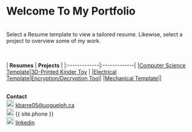 # Welcome To My Portfolio
<br>
Select a Resume template to view a tailored resume. Likewise, select a project to overview some of my work.

<br> <br>
| **Resumes**   | **Projects**  |
|:-------------|:-------------|
|[Computer Science Template](https://githerdone17.github.io/kobes-portfolio/Resumes/CS_Resume.pdf)|[3D-Printed Kinder Toy](https://githerdone17.github.io/kobes-portfolio/Projects/Project1) | 
|[Electrical Template](https://githerdone17.github.io/kobes-portfolio/Resumes/Mechanical_Resume.pdf)|[Encryption/Decryption Tool](https://githerdone17.github.io/kobes-portfolio/Projects/Project2)|
|[Mechanical Template](https://githerdone17.github.io/kobes-portfolio/Resumes/Electrical_Resume.pdf)|[](https://githerdone17.github.io/kobes-portfolio/Projects/Project3)|
<br> <br>

**Contact** 
 <br> 
<img src="https://githerdone17.github.io/kobes-portfolio/Images/Email_icon.png" alt="drawing" width="20"/> [kbarre05@uoguelph.ca](mailto:{{site.email}}) <br> 
<img src="https://githerdone17.github.io/kobes-portfolio/Images/Phone_icon.png" alt="drawing" width="20"/> {{ site.phone }}  <br> 
<img src="https://githerdone17.github.io/kobes-portfolio/Images/Linkedin_icon.png" alt="drawing" width="20"/> [linkedin](http://www.linkedin.com/in/kobe-barrette-648071262) 

